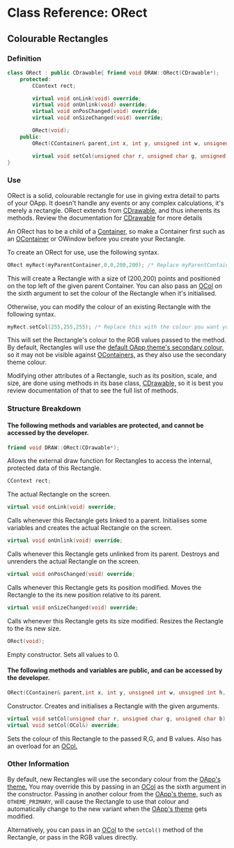 # Class Reference: ORect
## Colourable Rectangles

### Definition
```cpp
class ORect : public CDrawable{ friend void DRAW::ORect(CDrawable*);
	protected:
		CContext rect;

		virtual void onLink(void) override;
		virtual void onUnlink(void) override;
		virtual void onPosChanged(void) override;
		virtual void onSizeChanged(void) override;

		ORect(void);
	public:
		ORect(CContainer& parent,int x, int y, unsigned int w, unsigned int h, OCol& col=OTHEME_SECONDARY);

		virtual void setCol(unsigned char r, unsigned char g, unsigned char b) override; virtual void setCol(OCol&) override;
}
```
### Use
ORect is a solid, colourable rectangle for use in giving extra detail to parts of your OApp. It doesn't handle any events or any complex calculations, it's merely a rectangle.
ORect extends from [CDrawable,](https://github.com/RosettaHS/OKit/blob/main/docs/Class%20Reference/Control%20Classes/CDrawable.md) and thus inherents its methods. Review the documentation for [CDrawable](https://github.com/RosettaHS/OKit/blob/main/docs/Class%20Reference/Control%20Classes/CDrawable.md) for more details

An ORect has to be a child of a [Container,](https://github.com/RosettaHS/OKit/blob/main/docs/Class%20Reference/Control%20Classes/CContainer.md) so make a Container first such as an [OContainer](https://github.com/RosettaHS/OKit/blob/main/docs/Class%20Reference/OContainer.md) or OWindow before you create your Rectangle.

To create an ORect for use, use the following syntax.
```cpp
ORect myRect(myParentContainer,0,0,200,200); /* Replace myParentContainer with the Container you wish to link this Rectangle to! */
```
This will create a Rectangle with a size of (200,200) points and positioned on the top left of the given parent Container.
You can also pass an [OCol](https://github.com/RosettaHS/OKit/blob/main/docs/Class%20Reference/OCol.md) on the sixth argument to set the colour of the Rectangle when it's initialised.

Otherwise, you can modify the colour of an existing Rectangle with the following syntax.
```cpp
myRect.setCol(255,255,255); /* Replace this with the colour you want your Rectangle to be! */
```
This will set the Rectangle's colour to the RGB values passed to the method. By default, Rectangles will use the [default OApp theme's secondary colour,](https://github.com/RosettaHS/OKit/blob/main/docs/Class%20Reference/OCol.md#other-information) so it may not be visible against [OContainers,](https://github.com/RosettaHS/OKit/blob/main/docs/Class%20Reference/OContainer.md) as they also use the secondary theme colour.

Modifying other attributes of a Rectangle, such as its position, scale, and size, are done using methods in its base class, [CDrawable,](https://github.com/RosettaHS/OKit/blob/main/docs/Class%20Reference/Control%20Classes/CDrawable.md) so it is best you review documentation of that to see the full list of methods.

### Structure Breakdown
#### The following methods and variables are protected, and cannot be accessed by the developer.
```cpp
friend void DRAW::ORect(CDrawable*);
```
Allows the external draw function for Rectangles to access the internal, protected data of this Rectangle.
```cpp
CContext rect;
```
The actual Rectangle on the screen.
```cpp
virtual void onLink(void) override;
```
Calls whenever this Rectangle gets linked to a parent. Initialises some variables and creates the actual Rectangle on the screen.
```cpp
virtual void onUnlink(void) override;
```
Calls whenever this Rectangle gets unlinked from its parent. Destroys and unrenders the actual Rectangle on the screen.
```cpp
virtual void onPosChanged(void) override;
```
Calls whenever this Rectangle gets its position modified. Moves the Rectangle to the its new position relative to its parent.
```cpp
virtual void onSizeChanged(void) override;
```
Calls whenever this Rectangle gets its size modified. Resizes the Rectangle to the its new size.
```cpp
ORect(void);
```
Empty constructor. Sets all values to 0.
#### The following methods and variables are public, and can be accessed by the developer.
```cpp
ORect(CContainer& parent,int x, int y, unsigned int w, unsigned int h, OCol& col=OTHEME_SECONDARY);
```
Constructor. Creates and initialises a Rectangle with the given arguments.
```cpp
virtual void setCol(unsigned char r, unsigned char g, unsigned char b) override;
virtual void setCol(OCol&) override;
```
Sets the colour of this Rectangle to the passed R,G, and B values.
Also has an overload for an [OCol.](https://github.com/RosettaHS/OKit/blob/main/docs/Class%20Reference/OCol.md)

### Other Information
By default, new Rectangles will use the secondary colour from the [OApp's theme.](https://github.com/RosettaHS/OKit/blob/main/docs/Class%20Reference/OCol.md#other-information)
You may override this by passing in an [OCol](https://github.com/RosettaHS/OKit/blob/main/docs/Class%20Reference/OCol.md) as the sixth argument in the constructor.
Passing in another colour from the [OApp's theme,](https://github.com/RosettaHS/OKit/blob/main/docs/Class%20Reference/OCol.md#other-information) such as `OTHEME_PRIMARY`, will cause the Rectangle to use that colour and automatically change to the new variant when the [OApp's theme](https://github.com/RosettaHS/OKit/blob/main/docs/Class%20Reference/OCol.md#other-information) gets modified.

Alternatively, you can pass in an [OCol](https://github.com/RosettaHS/OKit/blob/main/docs/Class%20Reference/OCol.md) to the `setCol()` method of the Rectangle, or pass in the RGB values directly.